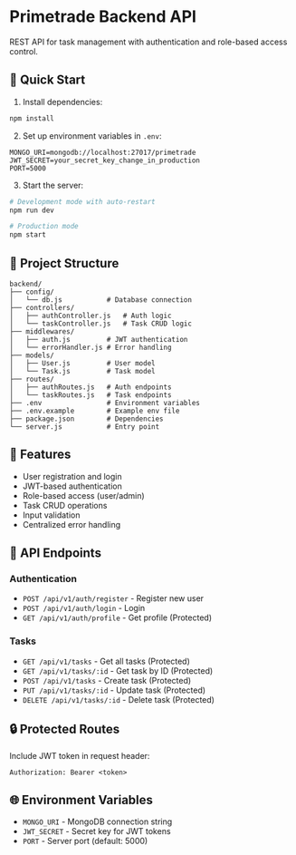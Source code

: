 # Primetrade Backend API

REST API for task management with authentication and role-based access control.

## 🚀 Quick Start

1. Install dependencies:
```bash
npm install
```

2. Set up environment variables in `.env`:
```env
MONGO_URI=mongodb://localhost:27017/primetrade
JWT_SECRET=your_secret_key_change_in_production
PORT=5000
```

3. Start the server:
```bash
# Development mode with auto-restart
npm run dev

# Production mode
npm start
```

## 📂 Project Structure

```
backend/
├── config/
│   └── db.js           # Database connection
├── controllers/
│   ├── authController.js   # Auth logic
│   └── taskController.js   # Task CRUD logic
├── middlewares/
│   ├── auth.js         # JWT authentication
│   └── errorHandler.js # Error handling
├── models/
│   ├── User.js         # User model
│   └── Task.js         # Task model
├── routes/
│   ├── authRoutes.js   # Auth endpoints
│   └── taskRoutes.js   # Task endpoints
├── .env                # Environment variables
├── .env.example        # Example env file
├── package.json        # Dependencies
└── server.js           # Entry point
```

## 🔐 Features

- User registration and login
- JWT-based authentication
- Role-based access (user/admin)
- Task CRUD operations
- Input validation
- Centralized error handling

## 📡 API Endpoints

### Authentication
- `POST /api/v1/auth/register` - Register new user
- `POST /api/v1/auth/login` - Login
- `GET /api/v1/auth/profile` - Get profile (Protected)

### Tasks
- `GET /api/v1/tasks` - Get all tasks (Protected)
- `GET /api/v1/tasks/:id` - Get task by ID (Protected)
- `POST /api/v1/tasks` - Create task (Protected)
- `PUT /api/v1/tasks/:id` - Update task (Protected)
- `DELETE /api/v1/tasks/:id` - Delete task (Protected)

## 🔒 Protected Routes

Include JWT token in request header:
```
Authorization: Bearer <token>
```

## 🌐 Environment Variables

- `MONGO_URI` - MongoDB connection string
- `JWT_SECRET` - Secret key for JWT tokens
- `PORT` - Server port (default: 5000)


